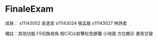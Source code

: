 # FinaleExam
 
成員： s11143002 吳逸宣 s11143024 張孟能 s11143027 林詩柔

備註：其他功能
F5切換視角
按C可以射擊紅色膠囊
小地圖
方位顯示
晝夜交替
